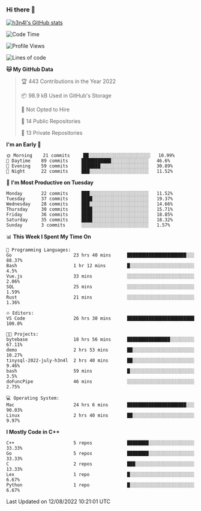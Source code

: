### Hi there 👋

[![h3n4l's GitHub stats](https://github-readme-stats.vercel.app/api?username=h3n4l&count_private=true&show_icons=true&theme=radical)](https://github.com/h3n4l/github-readme-stats)

<!--START_SECTION:waka-->
![Code Time](http://img.shields.io/badge/Code%20Time-569%20hrs%208%20mins-blue)

![Profile Views](http://img.shields.io/badge/Profile%20Views-4-blue)

![Lines of code](https://img.shields.io/badge/From%20Hello%20World%20I%27ve%20Written-39%20Thousand%20lines%20of%20code-blue)

**🐱 My GitHub Data** 

> 🏆 443 Contributions in the Year 2022
 > 
> 📦 98.9 kB Used in GitHub's Storage 
 > 
> 🚫 Not Opted to Hire
 > 
> 📜 14 Public Repositories 
 > 
> 🔑 13 Private Repositories  
 > 
**I'm an Early 🐤** 

```text
🌞 Morning    21 commits     ██░░░░░░░░░░░░░░░░░░░░░░░   10.99% 
🌆 Daytime    89 commits     ███████████░░░░░░░░░░░░░░   46.6% 
🌃 Evening    59 commits     ███████░░░░░░░░░░░░░░░░░░   30.89% 
🌙 Night      22 commits     ███░░░░░░░░░░░░░░░░░░░░░░   11.52%

```
📅 **I'm Most Productive on Tuesday** 

```text
Monday       22 commits     ███░░░░░░░░░░░░░░░░░░░░░░   11.52% 
Tuesday      37 commits     ████░░░░░░░░░░░░░░░░░░░░░   19.37% 
Wednesday    28 commits     ███░░░░░░░░░░░░░░░░░░░░░░   14.66% 
Thursday     30 commits     ████░░░░░░░░░░░░░░░░░░░░░   15.71% 
Friday       36 commits     ████░░░░░░░░░░░░░░░░░░░░░   18.85% 
Saturday     35 commits     ████░░░░░░░░░░░░░░░░░░░░░   18.32% 
Sunday       3 commits      ░░░░░░░░░░░░░░░░░░░░░░░░░   1.57%

```


📊 **This Week I Spent My Time On** 

```text
💬 Programming Languages: 
Go                       23 hrs 40 mins      ██████████████████████░░░   88.37% 
Bash                     1 hr 12 mins        █░░░░░░░░░░░░░░░░░░░░░░░░   4.5% 
Vue.js                   33 mins             ░░░░░░░░░░░░░░░░░░░░░░░░░   2.06% 
SQL                      25 mins             ░░░░░░░░░░░░░░░░░░░░░░░░░   1.59% 
Rust                     21 mins             ░░░░░░░░░░░░░░░░░░░░░░░░░   1.36%

🔥 Editors: 
VS Code                  26 hrs 30 mins      █████████████████████████   100.0%

🐱‍💻 Projects: 
bytebase                 18 hrs 56 mins      ████████████████░░░░░░░░░   67.11% 
demo                     2 hrs 53 mins       ██░░░░░░░░░░░░░░░░░░░░░░░   10.27% 
tinysql-2022-july-h3n4l  2 hrs 40 mins       ██░░░░░░░░░░░░░░░░░░░░░░░   9.46% 
bash                     59 mins             █░░░░░░░░░░░░░░░░░░░░░░░░   3.5% 
doFuncPipe               46 mins             ░░░░░░░░░░░░░░░░░░░░░░░░░   2.75%

💻 Operating System: 
Mac                      24 hrs 6 mins       ██████████████████████░░░   90.03% 
Linux                    2 hrs 40 mins       ██░░░░░░░░░░░░░░░░░░░░░░░   9.97%

```

**I Mostly Code in C++** 

```text
C++                      5 repos             ████████░░░░░░░░░░░░░░░░░   33.33% 
Go                       5 repos             ████████░░░░░░░░░░░░░░░░░   33.33% 
C                        2 repos             ███░░░░░░░░░░░░░░░░░░░░░░   13.33% 
Lex                      1 repo              █░░░░░░░░░░░░░░░░░░░░░░░░   6.67% 
Python                   1 repo              █░░░░░░░░░░░░░░░░░░░░░░░░   6.67%

```



 Last Updated on 12/08/2022 10:21:01 UTC
<!--END_SECTION:waka-->

